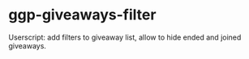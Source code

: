 # ggp-giveaways-filter
Userscript: add filters to giveaway list, allow to hide ended and joined giveaways.
